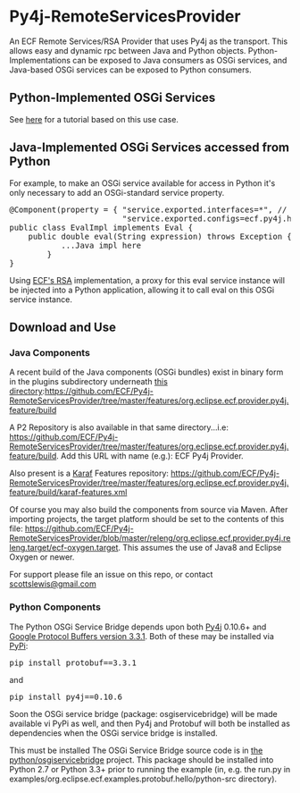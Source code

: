 # Py4j-RemoteServicesProvider
An ECF Remote Services/RSA Provider that uses Py4j as the transport.   This allows easy and dynamic rpc between Java and Python objects.  Python-Implementations can be exposed to Java consumers as OSGi services, and Java-based OSGi services can be exposed to Python consumers.

## Python-Implemented OSGi Services

See [here](https://wiki.eclipse.org/Tutorial:_Python_for_OSGi_Services) for a tutorial based on this use case.

## Java-Implemented OSGi Services accessed from Python
For example, to make an OSGi service available for access in Python it's only necessary to add an OSGi-standard service property.

<pre>
@Component(property = { "service.exported.interfaces=*", // RS standard service property
                        "service.exported.configs=ecf.py4j.host"})   //  RS standard service property
public class EvalImpl implements Eval {
	public double eval(String expression) throws Exception {
           ...Java impl here
        }
}
</pre>

Using [ECF's RSA](https://wiki.eclipse.org/Eclipse_Communication_Framework_Project#OSGi_Remote_Services) implementation, a proxy for this eval service instance will be injected into a Python application, allowing it to call eval on this OSGi service instance.

## Download and Use
### Java Components

A recent build of the Java components (OSGi bundles) exist in binary form in the plugins subdirectory underneath [this directory](https://github.com/ECF/Py4j-RemoteServicesProvider/tree/master/features/org.eclipse.ecf.provider.py4j.feature/build):https://github.com/ECF/Py4j-RemoteServicesProvider/tree/master/features/org.eclipse.ecf.provider.py4j.feature/build

A P2 Repository is also available in that same directory...i.e:  https://github.com/ECF/Py4j-RemoteServicesProvider/tree/master/features/org.eclipse.ecf.provider.py4j.feature/build.  Add this URL with name (e.g.):  ECF Py4j Provider.

Also present is a [Karaf](http://karaf.apache.org/) Features repository:  https://github.com/ECF/Py4j-RemoteServicesProvider/tree/master/features/org.eclipse.ecf.provider.py4j.feature/build/karaf-features.xml

Of course you may also build the components from source via Maven.   After importing projects, the target platform should be set to the contents of this file:  https://github.com/ECF/Py4j-RemoteServicesProvider/blob/master/releng/org.eclipse.ecf.provider.py4j.releng.target/ecf-oxygen.target.   This assumes the use of Java8 and Eclipse Oxygen or newer. 

For support please file an issue on this repo, or contact [scottslewis@gmail.com](mailto:scottslewis@gmail.com)

### Python Components

The Python OSGi Service Bridge depends upon both [Py4j](https://www.py4j.org/) 0.10.6+ and [Google Protocol Buffers version 3.3.1](https://developers.google.com/protocol-buffers/).   Both of these may be installed via [PyPi](https://pypi.python.org/pypi):

<pre>
pip install protobuf==3.3.1
</pre>
and
<pre>
pip install py4j==0.10.6
</pre>

Soon the OSGi service bridge (package: osgiservicebridge) will be made available vi PyPi as well, and then Py4j and Protobuf will both be installed as dependencies when the OSGi service bridge is installed.






This must be installed 
The OSGi Service Bridge source code is in [the python/osgiservicebridge](https://github.com/ECF/Py4j-RemoteServicesProvider/tree/master/python/osgiservicebridge) project.   This package should be installed into Python 2.7 or Python 3.3+ prior to running the example (in, e.g. the run.py in examples/org.eclipse.ecf.examples.protobuf.hello/python-src directory).

